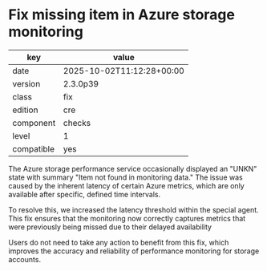 [//]: # (werk v2)
# Fix missing item in Azure storage monitoring

key        | value
---------- | ---
date       | 2025-10-02T11:12:28+00:00
version    | 2.3.0p39
class      | fix
edition    | cre
component  | checks
level      | 1
compatible | yes

The Azure storage performance service occasionally displayed an "UNKN" state
with summary "Item not found in monitoring data."
The issue was caused by the inherent latency of certain Azure metrics,
which are only available after specific, defined time intervals.

To resolve this, we increased the latency threshold within the special agent.
This fix ensures that the monitoring now correctly captures metrics
that were previously being missed due to their delayed availability

Users do not need to take any action to benefit from this fix,
which improves the accuracy and reliability of performance monitoring for storage accounts.
